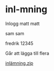 # inl-mning

Inlogg
matt
matt

sam
sam

fredrik
12345

Går att lägga till flera


[inlämning.zip](https://github.com/alelin4/inl-mning/files/9747095/inlamning.zip)

